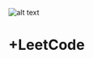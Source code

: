 
![alt text](https://assets.leetcode.com/static_assets/public/webpack_bundles/images/LeetCode_nav.4d940ca72.png)
# +LeetCode